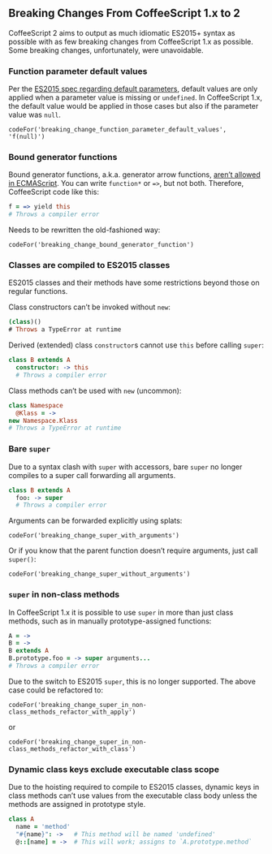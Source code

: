## Breaking Changes From CoffeeScript 1.x to 2

CoffeeScript 2 aims to output as much idiomatic ES2015+ syntax as possible with as few breaking changes from CoffeeScript 1.x as possible. Some breaking changes, unfortunately, were unavoidable.

<section id="breaking-changes-default-values">

### Function parameter default values

Per the [ES2015 spec regarding default parameters](https://developer.mozilla.org/en-US/docs/Web/JavaScript/Reference/Functions/Default_parameters), default values are only applied when a parameter value is missing or `undefined`. In CoffeeScript 1.x, the default value would be applied in those cases but also if the parameter value was `null`.

```
codeFor('breaking_change_function_parameter_default_values', 'f(null)')
```

</section>
<section id="breaking-changes-bound-generator-functions">

### Bound generator functions

Bound generator functions, a.k.a. generator arrow functions, [aren’t allowed in ECMAScript](http://stackoverflow.com/questions/27661306/can-i-use-es6s-arrow-function-syntax-with-generators-arrow-notation). You can write `function*` or `=>`, but not both. Therefore, CoffeeScript code like this:

```coffee
f = => yield this
# Throws a compiler error
```

Needs to be rewritten the old-fashioned way:

```
codeFor('breaking_change_bound_generator_function')
```

</section>
<section id="breaking-changes-classes">

### Classes are compiled to ES2015 classes

ES2015 classes and their methods have some restrictions beyond those on regular functions.

Class constructors can’t be invoked without `new`:

```coffee
(class)()
# Throws a TypeError at runtime
```

Derived (extended) class `constructor`s cannot use `this` before calling `super`:

```coffee
class B extends A
  constructor: -> this
  # Throws a compiler error
```

Class methods can’t be used with `new` (uncommon):

```coffee
class Namespace
  @Klass = ->
new Namespace.Klass
# Throws a TypeError at runtime
```

</section>
<section id="breaking-changes-bare-super">

### Bare `super`

Due to a syntax clash with `super` with accessors, bare `super` no longer compiles to a super call forwarding all arguments.

```coffee
class B extends A
  foo: -> super
  # Throws a compiler error
```

Arguments can be forwarded explicitly using splats:

```
codeFor('breaking_change_super_with_arguments')
```

Or if you know that the parent function doesn’t require arguments, just call `super()`:

```
codeFor('breaking_change_super_without_arguments')
```

</section>
<section id="breaking-changes-super-in-non-class-methods">

### `super` in non-class methods

In CoffeeScript 1.x it is possible to use `super` in more than just class methods, such as in manually prototype-assigned functions:

```coffee
A = ->
B = ->
B extends A
B.prototype.foo = -> super arguments...
# Throws a compiler error
```

Due to the switch to ES2015 `super`, this is no longer supported. The above case could be refactored to:

```
codeFor('breaking_change_super_in_non-class_methods_refactor_with_apply')
```

or

```
codeFor('breaking_change_super_in_non-class_methods_refactor_with_class')
```

</section>
<section id="breaking-changes-dynamic-class-keys-exclude-executable-class-scope">

### Dynamic class keys exclude executable class scope

Due to the hoisting required to compile to ES2015 classes, dynamic keys in class methods can’t use values from the executable class body unless the methods are assigned in prototype style.

```coffee
class A
  name = 'method'
  "#{name}": ->   # This method will be named 'undefined'
  @::[name] = ->  # This will work; assigns to `A.prototype.method`
```

</section>
